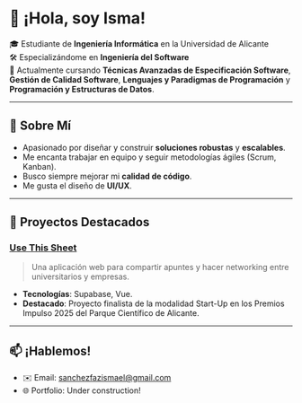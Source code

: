 <!--
¡Hola! Gracias por visitar mi perfil. 😊
-->

# 👋 ¡Hola, soy Isma!

🎓 Estudiante de **Ingeniería Informática** en la Universidad de Alicante  
🛠 Especializándome en **Ingeniería del Software**  
🌱 Actualmente cursando **Técnicas Avanzadas de Especificación Software**, **Gestión de Calidad Software**, **Lenguajes y Paradigmas de Programación** y **Programación y Estructuras de Datos**.

---

## 🚀 Sobre Mí

- Apasionado por diseñar y construir **soluciones robustas** y **escalables**.  
- Me encanta trabajar en equipo y seguir metodologías ágiles (Scrum, Kanban).  
- Busco siempre mejorar mi **calidad de código**.
- Me gusta el diseño de **UI/UX**.

---

## 📂 Proyectos Destacados

### [Use This Sheet](https://isfs2-ua.github.io/landing-usethisheet/)
> Una aplicación web para compartir apuntes y hacer networking entre universitarios y empresas.  
- **Tecnologías**: Supabase, Vue.
- **Destacado**: Proyecto finalista de la modalidad Start-Up en los Premios Impulso 2025 del Parque Científico de Alicante.

---

## 📫 ¡Hablemos!

- ✉️ Email: sanchezfazismael@gmail.com
- 🌐 Portfolio: Under construction!

<!--
Gracias por pasarte por aquí. ¡Conectemos y construyamos algo increíble! 🚀
==>
